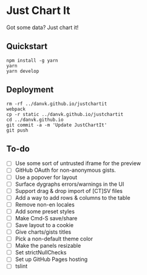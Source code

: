 # Just Chart It

Got some data? Just chart it!

## Quickstart

    npm install -g yarn
    yarn
    yarn develop

## Deployment

    rm -rf ../danvk.github.io/justchartit
    webpack
    cp -r static ../danvk.github.io/justchartit
    cd ../danvk.github.io
    git commit -a -m 'Update JustChartIt'
    git push

## To-do

- [ ] Use some sort of untrusted iframe for the preview
- [ ] GitHub OAuth for non-anonymous gists.
- [ ] Use a popover for layout
- [ ] Surface dygraphs errors/warnings in the UI
- [ ] Support drag & drop import of [CT]SV files
- [ ] Add a way to add rows & columns to the table
- [ ] Remove non-en locales
- [ ] Add some preset styles
- [ ] Make Cmd-S save/share
- [ ] Save layout to a cookie
- [ ] Give charts/gists titles
- [ ] Pick a non-default theme color
- [ ] Make the panels resizable
- [ ] Set strictNullChecks
- [ ] Set up GitHub Pages hosting
- [ ] tslint
